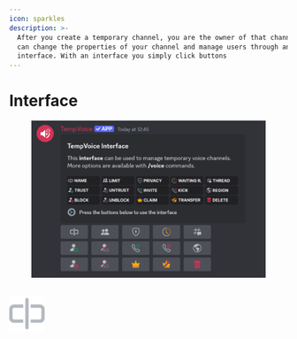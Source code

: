```yaml
---
icon: sparkles
description: >-
  After you create a temporary channel, you are the owner of that channel and
  can change the properties of your channel and manage users through an
  interface. With an interface you simply click buttons
---
```


# Interface

<figure><img src="../.gitbook/assets/image.png" alt=""><figcaption></figcaption></figure>

## <img src="../.gitbook/assets/image (3).png" alt="" data-size="line">&#x20;
